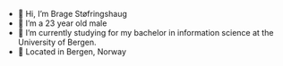 - 👋 Hi, I’m Brage Støfringshaug
- 👨 I’m a 23 year old male
- 🏫 I’m currently studying for my bachelor in information science at the University of Bergen.
- 📍 Located in Bergen, Norway

<!---
bragestoefringshaug/bragestoefringshaug is a ✨ special ✨ repository because its `README.md` (this file) appears on your GitHub profile.
You can click the Preview link to take a look at your changes.
--->
